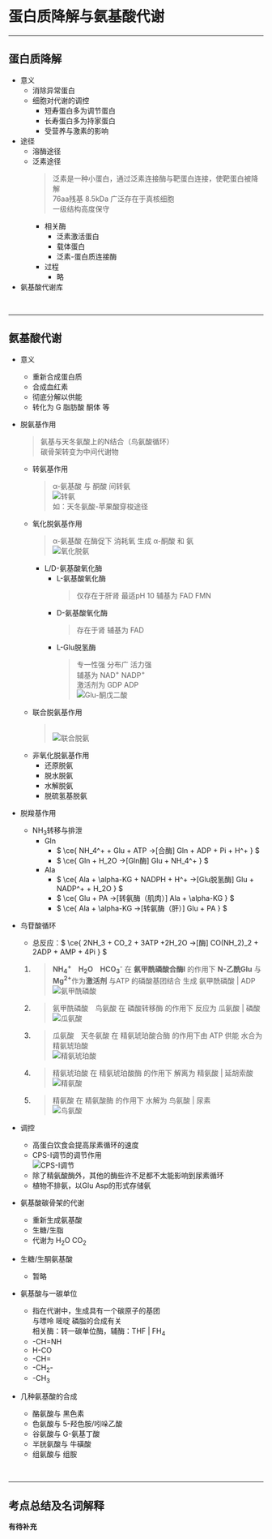 # 蛋白质降解与氨基酸代谢

***

## 蛋白质降解

* 意义
  * 消除异常蛋白
  * 细胞对代谢的调控
    * 短寿蛋白多为调节蛋白
    * 长寿蛋白多为持家蛋白
    * 受营养与激素的影响
* 途径
  * 溶酶途径
  * 泛素途径
    > 泛素是一种小蛋白，通过泛素连接酶与靶蛋白连接，使靶蛋白被降解<br>76aa残基 8.5kDa 广泛存在于真核细胞<br>一级结构高度保守<br>
    * 相关酶
      * 泛素激活蛋白
      * 载体蛋白
      * 泛素-蛋白质连接酶
    * 过程
      * 略
* 氨基酸代谢库

<br>

***

## 氨基酸代谢

* 意义
  * 重新合成蛋白质
  * 合成血红素
  * 彻底分解以供能
  * 转化为 G 脂肪酸 酮体 等
* 脱氨基作用
  > 氨基与天冬氨酸上的N结合（鸟氨酸循环）<br>碳骨架转变为中间代谢物<br>
  * 转氨基作用
    > α-氨基酸 与 酮酸 间转氨<br>![转氨](https://cdn.jsdelivr.net/gh/sakurakouji-luna/pic@main/bio/BioChemistry/ProteinAaMetabolism/转氨.svg)<br>如：天冬氨酸-苹果酸穿梭途径<br>
  * 氧化脱氨基作用
    > α-氨基酸 在酶促下 消耗氧 生成 α-酮酸 和 氨 <br>![氧化脱氨](https://cdn.jsdelivr.net/gh/sakurakouji-luna/pic@main/bio/BioChemistry/ProteinAaMetabolism/氧化脱氨.svg)<br>
    * L/D-氨基酸氧化酶
      * L-氨基酸氧化酶
        > 仅存在于肝肾 最适pH 10 辅基为 FAD FMN
      * D-氨基酸氧化酶
        > 存在于肾 辅基为 FAD
      * L-Glu脱氢酶
        > 专一性强 分布广 活力强<br>辅基为 NAD<sup>+</sup> NADP<sup>+</sup><br>激活剂为 GDP ADP<br>![Glu-酮戊二酸](https://cdn.jsdelivr.net/gh/sakurakouji-luna/pic@main/bio/BioChemistry/ProteinAaMetabolism/Glu-酮戊二酸.svg)<br>
  * 联合脱氨基作用
    > <br>![联合脱氨](https://cdn.jsdelivr.net/gh/sakurakouji-luna/pic@main/bio/BioChemistry/ProteinAaMetabolism/联合脱氨.svg)<br>
  * 非氧化脱氨基作用
    * 还原脱氨
    * 脱水脱氨
    * 水解脱氨
    * 脱硫氢基脱氨

* 脱羧基作用
  * NH<sub>3</sub>转移与排泄
    * Gln
      * $ \ce{ NH_4^+ + Glu + ATP ->[合酶] Gln + ADP + Pi + H^+ } $
      * $ \ce{ Gln + H_2O ->[Gln酶] Glu + NH_4^+ } $
    * Ala
      * $ \ce{ Ala + \alpha-KG + NADPH + H^+ ->[Glu脱氢酶] Glu + NADP^+ + H_2O } $
      * $ \ce{ Glu + PA ->[转氨酶（肌肉）] Ala + \alpha-KG } $
      * $ \ce{ Ala + \alpha-KG ->[转氨酶（肝）] Glu + PA } $
* 鸟苷酸循环
  * 总反应：$ \ce{ 2NH_3 + CO_2 + 3ATP +2H_2O ->[酶] CO(NH_2)_2 + 2ADP + AMP + 4Pi } $
  1. > **NH**<sub>**4**</sub><sup>**+**</sup>&emsp;**H**<sub>**2**</sub>**O**&emsp;**HCO**<sub>**3**</sub><sup>**-**</sup> 在 **氨甲酰磷酸合酶I** 的作用下 **N-乙酰Glu** 与 **Mg**<sup>**2+**</sup>作为**激活剂** 与ATP 的磷酸基团结合 生成 氨甲酰磷酸 | ADP<br>![氨甲酰磷酸](https://cdn.jsdelivr.net/gh/sakurakouji-luna/pic@main/bio/BioChemistry/ProteinAaMetabolism/氨甲酰磷酸.svg)<br>
  2. > 氨甲酰磷酸&emsp;鸟氨酸 在 磷酸转移酶 的作用下 反应为 瓜氨酸 | 磷酸<br>![瓜氨酸](https://cdn.jsdelivr.net/gh/sakurakouji-luna/pic@main/bio/BioChemistry/ProteinAaMetabolism/瓜氨酸.svg)<br>
  3. > 瓜氨酸&emsp;天冬氨酸 在 精氨琥珀酸合酶 的作用下由 ATP 供能 水合为 精氨琥珀酸<br>![精氨琥珀酸](https://cdn.jsdelivr.net/gh/sakurakouji-luna/pic@main/bio/BioChemistry/ProteinAaMetabolism/精氨琥珀酸.svg)<br>
  4. > 精氨琥珀酸 在 精氨琥珀酸酶 的作用下 解离为 精氨酸 | 延胡索酸<br>![精氨酸](https://cdn.jsdelivr.net/gh/sakurakouji-luna/pic@main/bio/BioChemistry/ProteinAaMetabolism/精氨酸.svg)<br>
  5. > 精氨酸 在 精氨酸酶 的作用下 水解为 鸟氨酸 | 尿素<br>![鸟氨酸](https://cdn.jsdelivr.net/gh/sakurakouji-luna/pic@main/bio/BioChemistry/ProteinAaMetabolism/鸟氨酸.svg)<br>
* 调控
  * 高蛋白饮食会提高尿素循环的速度
  * CPS-I调节的调节作用<br>![CPS-I调节](https://cdn.jsdelivr.net/gh/sakurakouji-luna/pic@main/bio/BioChemistry/ProteinAaMetabolism/CPS-I调节.svg)<br>
  * 除了精氨酸酶外，其他的酶些许不足都不太能影响到尿素循环
  * 植物不排氨，以Glu Asp的形式存储氨
* 氨基酸碳骨架的代谢
  * 重新生成氨基酸
  * 生糖/生脂
  * 代谢为 H<sub>2</sub>O CO<sub>2</sub>
* 生糖/生酮氨基酸
  * 暂略
* 氨基酸与一碳单位
  * 指在代谢中，生成具有一个碳原子的基团<br>与嘌呤 嘧啶 磷脂的合成有关<br>相关酶：转一碳单位酶，辅酶：THF | FH<sub>4</sub>
  * -CH=NH
  * H-CO
  * -CH=
  * -CH<sub>2</sub>-
  * -CH<sub>3</sub>
* 几种氨基酸的合成
  * 酪氨酸与 黑色素
  * 色氨酸与 5-羟色胺/吲哚乙酸
  * 谷氨酸与 G-氨基丁酸
  * 半胱氨酸与 牛磺酸
  * 组氨酸与 组胺

<br>

***

## 考点总结及名词解释

**有待补充**